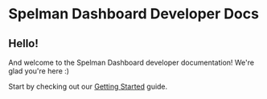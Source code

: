 # Spelman Dashboard Developer Docs

## Hello!

And welcome to the Spelman Dashboard developer documentation! We're glad you're here :)

Start by checking out our [Getting Started](getting-started.md) guide.
